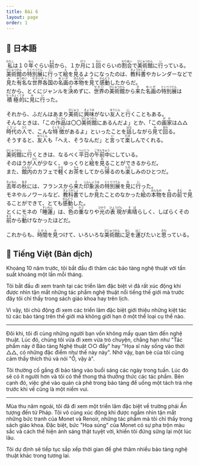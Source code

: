 ```yaml
---
title: Bài 6
layout: page
order: 1
---
```


## 📖 日本語
<ruby>私<rt>わたし</rt></ruby>は１０<ruby>年<rt>ねん</rt></ruby>ぐらい<ruby>前<rt>まえ</rt></ruby>から、１か<ruby>月<rt>げつ</rt></ruby>に１<ruby>回<rt>かい</rt></ruby>ぐらいの<ruby>割合<rt>わりあい</rt></ruby>で<ruby>美術館<rt>びじゅつかん</rt></ruby>に<ruby>行<rt>い</rt></ruby>っている。  
<ruby>美術館<rt>びじゅつかん</rt></ruby>の<ruby>特別展<rt>とくべつてん</rt></ruby>に<ruby>行<rt>い</rt></ruby>って<ruby>絵<rt>え</rt></ruby>を<ruby>見<rt>み</rt></ruby>るようになったのは、<ruby>教科書<rt>きょうかしょ</rt></ruby>やカレンダーなどで<ruby>見<rt>み</rt></ruby>た<ruby>有名<rt>ゆうめい</rt></ruby>な<ruby>世界各国<rt>せかいかっこく</rt></ruby>の<ruby>名画<rt>めいが</rt></ruby>の<ruby>本物<rt>ほんもの</rt></ruby>を<ruby>見<rt>み</rt></ruby>て<ruby>感動<rt>かんどう</rt></ruby>したからだ。  
だから、とくにジャンルを<ruby>決<rt>き</rt></ruby>めずに、<ruby>世界<rt>せかい</rt></ruby>の<ruby>美術館<rt>びじゅつかん</rt></ruby>から<ruby>来<rt>き</rt></ruby>た<ruby>名画<rt>めいが</rt></ruby>の<ruby>特別展<rt>とくべつてん</rt></ruby>は<ruby>積極<rt>せっきょく</rt></ruby><ruby>的<rt>てき</rt></ruby>に<ruby>見<rt>み</rt></ruby>に<ruby>行<rt>い</rt></ruby>った。  

それから、ふだんはあまり<ruby>美術<rt>びじゅつ</rt></ruby>に<ruby>興味<rt>きょうみ</rt></ruby>がない<ruby>友人<rt>ゆうじん</rt></ruby>と<ruby>行<rt>い</rt></ruby>くこともある。  
そんなときは、「この<ruby>作品<rt>さくひん</rt></ruby>は〇〇<ruby>美術館<rt>びじゅつかん</rt></ruby>にあるんだよ」とか、「この<ruby>画家<rt>がか</rt></ruby>は△△<ruby>時代<rt>じだい</rt></ruby>の<ruby>人<rt>ひと</rt></ruby>で、こんな<ruby>特徴<rt>とくちょう</rt></ruby>があるよ」といったことを<ruby>話<rt>はな</rt></ruby>しながら<ruby>見<rt>み</rt></ruby>て<ruby>回<rt>まわ</rt></ruby>る。  
そうすると、<ruby>友人<rt>ゆうじん</rt></ruby>も「へえ、そうなんだ」と<ruby>言<rt>い</rt></ruby>って<ruby>楽<rt>たの</rt></ruby>しんでくれる。  

<ruby>美術館<rt>びじゅつかん</rt></ruby>に<ruby>行<rt>い</rt></ruby>くときは、なるべく<ruby>平日<rt>へいじつ</rt></ruby>の<ruby>午前中<rt>ごぜんちゅう</rt></ruby>にしている。  
そのほうが<ruby>人<rt>ひと</rt></ruby>が少なく、ゆっくりと<ruby>絵<rt>え</rt></ruby>を<ruby>見<rt>み</rt></ruby>ることができるからだ。  
また、<ruby>館内<rt>かんない</rt></ruby>のカフェで<ruby>軽<rt>かる</rt></ruby>くお<ruby>茶<rt>ちゃ</rt></ruby>をしてから<ruby>帰<rt>かえ</rt></ruby>るのも<ruby>楽<rt>たの</rt></ruby>しみのひとつだ。  

<ruby>去年<rt>きょねん</rt></ruby>の<ruby>秋<rt>あき</rt></ruby>には、フランスから<ruby>来<rt>き</rt></ruby>た<ruby>印象派<rt>いんしょうは</rt></ruby>の<ruby>特別展<rt>とくべつてん</rt></ruby>を<ruby>見<rt>み</rt></ruby>に<ruby>行<rt>い</rt></ruby>った。  
モネやルノワールなど、<ruby>教科書<rt>きょうかしょ</rt></ruby>でしか<ruby>見<rt>み</rt></ruby>たことのなかった<ruby>絵<rt>え</rt></ruby>の<ruby>本物<rt>ほんもの</rt></ruby>を<ruby>目<rt>め</rt></ruby>の<ruby>前<rt>まえ</rt></ruby>で<ruby>見<rt>み</rt></ruby>ることができて、とても<ruby>感動<rt>かんどう</rt></ruby>した。  
とくにモネの「<ruby>睡蓮<rt>すいれん</rt></ruby>」は、<ruby>色<rt>いろ</rt></ruby>の<ruby>重<rt>かさ</rt></ruby>なりや<ruby>光<rt>ひかり</rt></ruby>の<ruby>表現<rt>ひょうげん</rt></ruby>が<ruby>素晴<rt>すば</rt></ruby>らしく、しばらくその<ruby>前<rt>まえ</rt></ruby>から<ruby>動<rt>うご</rt></ruby>けなかったほどだ。  

これからも、<ruby>時間<rt>じかん</rt></ruby>を<ruby>見<rt>み</rt></ruby>つけて、いろいろな<ruby>美術館<rt>びじゅつかん</rt></ruby>に<ruby>足<rt>あし</rt></ruby>を<ruby>運<rt>はこ</rt></ruby>びたいと<ruby>思<rt>おも</rt></ruby>っている。

## 📘 Tiếng Việt (Bản dịch)

Khoảng 10 năm trước, tôi bắt đầu đi thăm các bảo tàng nghệ thuật với tần suất khoảng một lần mỗi tháng. 

Tôi bắt đầu đi xem tranh tại các triển lãm đặc biệt vì đã rất xúc động khi được nhìn tận mắt những tác phẩm nghệ thuật nổi tiếng thế giới mà trước đây tôi chỉ thấy trong sách giáo khoa hay trên lịch. 

Vì vậy, tôi chủ động đi xem các triển lãm đặc biệt giới thiệu những kiệt tác từ các bảo tàng trên thế giới mà không giới hạn ở một thể loại cụ thể nào.

---

Đôi khi, tôi đi cùng những người bạn vốn không mấy quan tâm đến nghệ thuật. Lúc đó, chúng tôi vừa đi xem vừa trò chuyện, chẳng hạn như "Tác phẩm này ở Bảo tàng Nghệ thuật ○○ đấy" hay "Họa sĩ này sống vào thời △△, có những đặc điểm như thế này này". Nhờ vậy, bạn bè của tôi cũng cảm thấy thích thú và nói "Ồ, vậy à".

Tôi thường cố gắng đi bảo tàng vào buổi sáng các ngày trong tuần. Lúc đó sẽ có ít người hơn và tôi có thể thong thả thưởng thức các tác phẩm. Bên cạnh đó, việc ghé vào quán cà phê trong bảo tàng để uống một tách trà nhẹ trước khi về cũng là một niềm vui.

---

Mùa thu năm ngoái, tôi đã đi xem một triển lãm đặc biệt về trường phái Ấn tượng đến từ Pháp. Tôi vô cùng xúc động khi được ngắm nhìn tận mắt những bức tranh của Monet và Renoir, những tác phẩm mà tôi chỉ thấy trong sách giáo khoa. Đặc biệt, bức "Hoa súng" của Monet có sự pha trộn màu sắc và cách thể hiện ánh sáng thật tuyệt vời, khiến tôi đứng sững lại một lúc lâu. 

Tôi dự định sẽ tiếp tục sắp xếp thời gian để ghé thăm nhiều bảo tàng nghệ thuật khác trong tương lai.